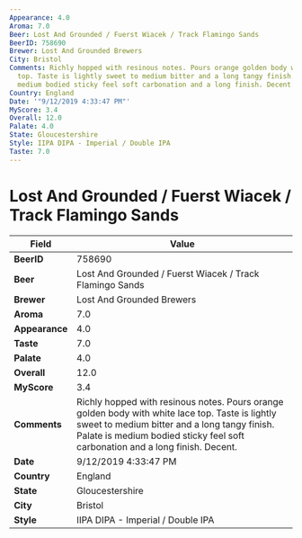 ```yaml
---
Appearance: 4.0
Aroma: 7.0
Beer: Lost And Grounded / Fuerst Wiacek / Track Flamingo Sands
BeerID: 758690
Brewer: Lost And Grounded Brewers
City: Bristol
Comments: Richly hopped with resinous notes. Pours orange golden body with white lace
  top. Taste is lightly sweet to medium bitter and a long tangy finish. Palate is
  medium bodied sticky feel soft carbonation and a long finish. Decent.
Country: England
Date: '"9/12/2019 4:33:47 PM"'
MyScore: 3.4
Overall: 12.0
Palate: 4.0
State: Gloucestershire
Style: IIPA DIPA - Imperial / Double IPA
Taste: 7.0
---
```


# Lost And Grounded / Fuerst Wiacek / Track Flamingo Sands

| Field         | Value |
|---------------|-------|
| **BeerID** | 758690 |
| **Beer** | Lost And Grounded / Fuerst Wiacek / Track Flamingo Sands |
| **Brewer** | Lost And Grounded Brewers |
| **Aroma** | 7.0 |
| **Appearance** | 4.0 |
| **Taste** | 7.0 |
| **Palate** | 4.0 |
| **Overall** | 12.0 |
| **MyScore** | 3.4 |
| **Comments** | Richly hopped with resinous notes. Pours orange golden body with white lace top. Taste is lightly sweet to medium bitter and a long tangy finish. Palate is medium bodied sticky feel soft carbonation and a long finish. Decent. |
| **Date** | 9/12/2019 4:33:47 PM |
| **Country** | England |
| **State** | Gloucestershire |
| **City** | Bristol |
| **Style** | IIPA DIPA - Imperial / Double IPA |
